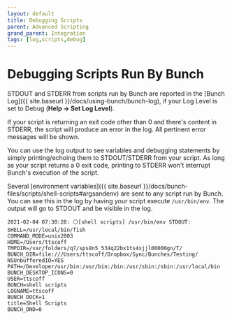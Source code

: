 ```yaml
---
layout: default
title: Debugging Scripts
parent: Advanced Scripting
grand_parent: Integration
tags: [log,scripts,debug]
---
```

# Debugging Scripts Run By Bunch

STDOUT and STDERR from scripts run by Bunch are reported in the [Bunch Log]({{ site.baseurl }}/docs/using-bunch/bunch-log), if your Log Level is set to Debug (__Help -> Set Log Level__).

If your script is returning an exit code other than 0 and there's content in STDERR, the script will produce an error in the log. All pertinent error messages will be shown.

You can use the log output to see variables and debugging statements by simply printing/echoing them to STDOUT/STDERR from your script. As long as your script returns a 0 exit code, printing to STDERR won't interrupt Bunch's execution of the script.

Several [environment variables]({{ site.baseurl }}/docs/bunch-files/scripts/shell-scripts#argsandenv) are sent to any script run by Bunch. You can see this in the log by having your script execute `/usr/bin/env`. The output will go to STDOUT and be visible in the log.

```
2021-02-04 07:30:28: ⚪[shell scripts] /usr/bin/env STDOUT:
SHELL=/usr/local/bin/fish
COMMAND_MODE=unix2003
HOME=/Users/ttscoff
TMPDIR=/var/folders/q7/sps8n5_534q22bx1ts4xjjl00000gn/T/
BUNCH_DIR=file:///Users/ttscoff/Dropbox/Sync/Bunches/Testing/
NSUnbufferedIO=YES
PATH=/Developer/usr/bin:/usr/bin:/bin:/usr/sbin:/sbin:/usr/local/bin
BUNCH_DESKTOP_ICONS=0
USER=ttscoff
BUNCH=shell scripts
LOGNAME=ttscoff
BUNCH_DOCK=1
title=Shell Scripts
BUNCH_DND=0
```
